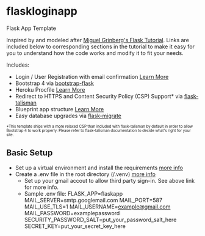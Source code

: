 # flaskloginapp
Flask App Template

Inspired by and modeled after [Miguel Grinberg's Flask Tutorial](https://blog.miguelgrinberg.com/post/the-flask-mega-tutorial-part-i-hello-world). Links are included below to corresponding sections in the tutorial to make it easy for you to understand how the code works and modify it to fit your needs.

Includes:
* Login / User Registration with email confirmation [Learn More](https://blog.miguelgrinberg.com/post/the-flask-mega-tutorial-part-v-user-logins)
* Bootstrap 4 via [bootstrap-flask](https://github.com/greyli/bootstrap-flask)
* Heroku Procfile [Learn More](https://blog.miguelgrinberg.com/post/the-flask-mega-tutorial-part-xviii-deployment-on-heroku)
* Redirect to HTTPS and Content Security Policy (CSP) Support* via [flask-talisman](https://github.com/GoogleCloudPlatform/flask-talisman)
* Blueprint app structure [Learn More](https://blog.miguelgrinberg.com/post/the-flask-mega-tutorial-part-xv-a-better-application-structure)
* Easy database upgrades via [flask-migrate](https://flask-migrate.readthedocs.io/en/latest/)
    
<sub><sup>*This template ships with a more relaxed CSP than included with flask-talisman by default in order to allow Bootstrap 4 to work properly. Please refer to flask-talisman documentation to decide what's right for your site.</sup></sub>

## Basic Setup
* Set up a virtual environment and install the requirements [more info](https://blog.miguelgrinberg.com/post/the-flask-mega-tutorial-part-i-hello-world)
* Create a .env file in the root directory (/.venv) [more info](https://blog.miguelgrinberg.com/post/the-flask-mega-tutorial-part-x-email-support)
    * Set up your gmail accout to allow third party sign-in. See above link for more info.
    * Sample .env file:
        FLASK_APP=flaskapp
        MAIL_SERVER=smtp.googlemail.com
        MAIL_PORT=587
        MAIL_USE_TLS=1
        MAIL_USERNAME=example@gmail.com
        MAIL_PASSWORD=examplepassword
        SECURITY_PASSWORD_SALT=put_your_password_salt_here
        SECRET_KEY=put_your_secret_key_here


